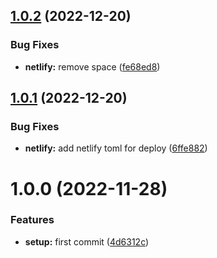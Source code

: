 ## [1.0.2](https://github.com/denvermullets/collectable-moments/compare/v1.0.1...v1.0.2) (2022-12-20)


### Bug Fixes

* **netlify:** remove space ([fe68ed8](https://github.com/denvermullets/collectable-moments/commit/fe68ed833389c4237167745112ca26d7cf95b278))

## [1.0.1](https://github.com/denvermullets/collectable-moments/compare/v1.0.0...v1.0.1) (2022-12-20)


### Bug Fixes

* **netlify:** add netlify toml for deploy ([6ffe882](https://github.com/denvermullets/collectable-moments/commit/6ffe8824a30865d5326daf7db216e3312e24166b))

# 1.0.0 (2022-11-28)


### Features

* **setup:** first commit ([4d6312c](https://github.com/denvermullets/collectable-moments/commit/4d6312c05b89e3ce0edaff21dcbd3367ed6549e3))
